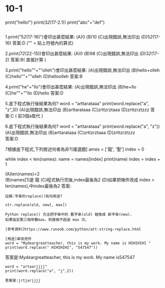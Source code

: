 # 10-1
print("hello!")
print(3*2*(17-2.1))
print("abc"+"def")

```

```
1.print("5*2*(17-16)")會印出甚麼結果:
(A)0   (B)10  (C)出現錯誤,無法印出  (D)5*2*(17-16)
答案:D ("" < 貼上符號內的算式)


2.print(7*2*(22-15))會印出甚麼結果:
(A)0   (B)98  (C)出現錯誤,無法印出  (D)3*2*(17-2)
答案:B( 直接計算 )


3.print("hello""+""olleh")會印出甚麼結果:
(A)出現錯誤,無法印出   (B)hello+olleh  (C)hello""+""olleh  (D)helloolleh
答案:B 


4.print("he"+"llo")會印出甚麼結果:
(A)出現錯誤,無法印出   (B)he+llo  (C)he""+""llo  (D)hello
答案:D

5.底下程式執行後結果為何?
word = "arttarataaa"
print(word.replace("a", "z",3))
(A)出現錯誤,無法印出   (B)arttarataaa  (C)zrttzrztaaa (D)zrttzrztzzz
答案:C ( 前3個a取代 )

6.底下程式執行後結果為何?
word = "arttarataaa"
print(word.replace("a", "z"))
(A)出現錯誤,無法印出   (B)arttarataaa  (C)zrttzrztaaa (D)zrttzrztzzz  
答案:D

7根據底下程式,下列敘述何者為非?[複選題]
ames = ['龍', '聖']
index = 0

while index < len(names):
    name = names[index]
    print(name)
    index = index + 1
    
(A)len(names)=2  
(B)names[1]是 龍 
(C)程式執行完後,index最後為2
(D)如果把條件改成 index > len(names),中index最後為2
答案:

```
註解:字串的replace()有何用途?

str.replace(old, new[, max])

Python replace() 方法把字串中的 舊字串(old) 替換成 新字串(new)，
如果指定第三個參數max，則替換不超過 max 次。

[參考資料]https://www.runoob.com/python/att-string-replace.html

[用途]串改信件
word = "Mydeargreatteacher, this is my work. My name is HIHIHIHI "
print(word.replace(" HIHIHIHI", "547547"))

```
答案是:Mydeargreatteacher, this is my work. My name is547547 

```
word = "artaarjjjj"
print(word.replace("a", "j",2))
```
```
答案是:jrtjarjjjj
```
```

